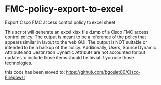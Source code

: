 # FMC-policy-export-to-excel
Export Cisco FMC access control policy to excel sheet

This script will generate an excel xlsx file dump of a Cisco FMC access control policy.
The output is meant to be a reference of the policy that appears similar in layout to the web GUI.
The output is NOT suitable or intended to be a backup of the policy.
Additionally, Users, Source Dynamic Attribute and Destination Dynamic Attribute are not accounted for but
updates to include those items should be trivial if you use those technologies.

this code has been moved to:
https://github.com/bgoulet00/Cisco-Firepower
